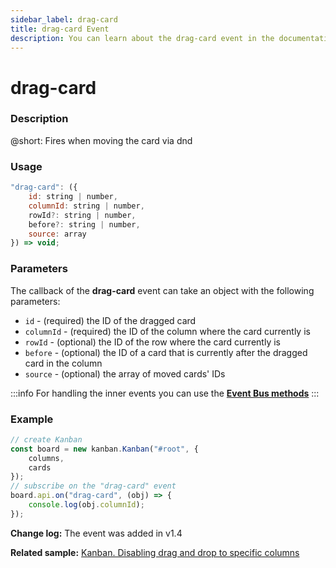 ```yaml
---
sidebar_label: drag-card
title: drag-card Event
description: You can learn about the drag-card event in the documentation of the DHTMLX JavaScript Kanban library. Browse developer guides and API reference, try out code examples and live demos, and download a free 30-day evaluation version of DHTMLX Kanban.
---
```


# drag-card

### Description

@short: Fires when moving the card via dnd

### Usage

~~~jsx {}
"drag-card": ({
    id: string | number,
    columnId: string | number,
    rowId?: string | number,
    before?: string | number,
    source: array
}) => void;
~~~

### Parameters

The callback of the **drag-card** event can take an object with the following parameters:

- `id` - (required) the ID of the dragged card
- `columnId` - (required) the ID of the column where the card currently is
- `rowId` - (optional)  the ID of the row where the card currently is
- `before` - (optional) the ID of a card that is currently after the dragged card in the column
- `source` - (optional) the array of moved cards' IDs

:::info
For handling the inner events you can use the [**Event Bus methods**](api/overview/main_overview.md/#event-bus-methods)
:::

### Example

~~~jsx {7-9}
// create Kanban
const board = new kanban.Kanban("#root", {
	columns,
	cards
});
// subscribe on the "drag-card" event
board.api.on("drag-card", (obj) => {
	console.log(obj.columnId);
});
~~~

**Change log:** The event was added in v1.4

**Related sample:** [Kanban. Disabling drag and drop to specific columns](https://snippet.dhtmlx.com/nfv59yif?tag=kanban)